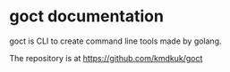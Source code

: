 # goct documentation

goct is CLI to create command line tools made by golang.

The repository is at https://github.com/kmdkuk/goct
